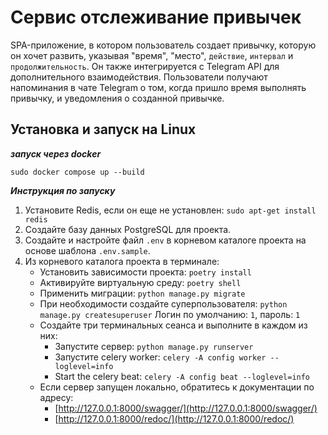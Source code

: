 # Сервис отслеживание привычек

SPA-приложение, в котором пользователь создает привычку, которую он хочет развить, указывая "время", "место", `действие`, `интервал` и `продолжительность`. Он также интегрируется с Telegram API для дополнительного взаимодействия. Пользователи получают напоминания в чате Telegram о том, когда пришло время выполнять привычку, и уведомления о созданной привычке.

## Установка и запуск на Linux

***запуск через docker***

`sudo docker compose up --build`

***Инструкция по запуску***

1. Установите Redis, если он еще не установлен: `sudo apt-get install redis`
2. Создайте базу данных PostgreSQL для проекта.
3. Создайте и настройте файл `.env` в корневом каталоге проекта на основе шаблона `.env.sample`.
4. Из корневого каталога проекта в терминале:
    - Установить зависимости проекта: `poetry install`
    - Активируйте виртуальную среду: `poetry shell`
    - Применить миграции: `python manage.py migrate`
    - При необходимости создайте суперпользователя: `python manage.py createsuperuser` Логин по умолчанию: `1`, пароль: `1`
    - Создайте три терминальных сеанса и выполните в каждом из них:
        - Запустите сервер: `python manage.py runserver`
        - Запустите celery worker: `celery -A config worker --loglevel=info`
        - Start the celery beat: `celery -A config beat --loglevel=info`
    - Если сервер запущен локально, обратитесь к документации по адресу:
        - [http://127.0.0.1:8000/swagger/](http://127.0.0.1:8000/swagger/)
        - [http://127.0.0.1:8000/redoc/](http://127.0.0.1:8000/redoc/)